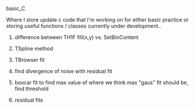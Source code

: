 basic_C

Where I store update c code that I'm working on for either basic practice or storing useful functions / classes currently under development..


1) difference between TH1F fill(x,y) vs. SetBinContent

2) TSpline method

3) TBrowser fit

4) find divergence of noise with residual fit

5) boxcar fit to find max value of where we think max "gaus" fit should be, find threshold

6) residual fits